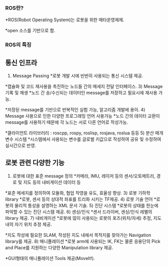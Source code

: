 ### ROS란?
*ROS(Robot Operating System)는 로봇을 위한 메타운영체제.

*open 소스를 기반으로 함.

### **ROS의 특징**
## 통신 인프라
1) Message Passing
  *로봇 개발 시에 빈번히 사용되는 통신 시스템 제공.
   
  *캡슐화 및 코드 재사용을 촉진하는 노드들 간의 메세지 전달 인터페이스.
3) Message 기록 및 재생
  *노드 간 송/수신되는 데이터인 message를 저장하고 필요시에 재사용 가능.
  
  *저장된 message를 기반으로 반복적인 실험 가능, 알고리즘 개발에 용이.
4) Message 사용으로 인한 다양한 프로그래밍 언어 사용가능
  *노드 간의 데이터 교환이 message를 사용하기 때문에 각 노드는 서로 다른 언어로 작성가능.
  
  *클라이언트 라이브러리 : roscpp, rospy, roslisp, rosjava, roslua 등등
5) 분산 매개 변수 시스템
  *시스템에서 사용되는 변수를 글로벌 키값으로 작성하여 공유 및 수정하여 실시간으로 반영.

## 로봇 관련 다양한 기능
1) 로봇에 대한 표준 message 정의
  *카메라, IMU, 레이저 등의 센서/오토메트리, 경로 및 지도 등의 내비게이션 데이터 등
   
  *표준 메세지를 정의하여 모듈화, 협업 작영을 유도, 효율성 향상.
3) 로봇 기하학 library
  *로봇, 센서 등의 상대적 좌표를 트리화 시키는 TF제공.
4) 로봇 기술 언어
  *로봇의 물리적 틍성을 설명하는 XML 문서 기술.
5) 진단 시스템
  *로봇의 상태를 한눈에 파악할 수 있는 진단 시스템 제공.
6) 센싱/인식
  *센서 드라이버, 센싱/인식 레벨의 library 제공.
7) 내비게이션
  *로봇에 많이 사용되는 로봇의 포즈(위치/자세) 추정, 지도내의 자기 위치 추정 제공.
  
  *지도 작성에 필요한 SLAM, 작성된 지도 내에서 목적지를 찾아가는 Navigation library를 제공.
8) 매니퓰레이션
  *로봇 arm에 사용되는 IK, FK는 물론 응용단의 Pick and Place를 지원하는 다양한 Manipulation library 제공.
  
  *GUI형태의 매니퓰레이션 Tools 제공(MoveIt!).
